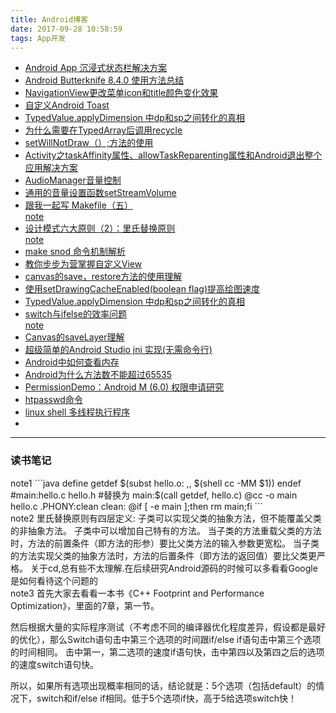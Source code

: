 ```yaml
---
title: Android博客
date: 2017-09-28 10:58:59
tags: App开发
---
```

<ul>
<li><a href="https://jaeger.itscoder.com/android/2016/02/15/status-bar-demo.html" target="_blank">Android App 沉浸式状态栏解决方案</a></li>
<li><a href="http://www.cnblogs.com/zhaoyanjun/p/6016341.html" target="_blank">Android Butterknife 8.4.0 使用方法总结</a></li>
<li><a href="http://blog.csdn.net/duanyy1990/article/details/51658332" target="_blank">NavigationView更改菜单icon和title颜色变化效果</a></li>
<li><a href="http://blog.csdn.net/github_2011/article/details/72195254" target="_blank">自定义Android Toast</a></li>
<li><a href="http://www.cnblogs.com/xilinch/p/4444833.html" target="_blank">TypedValue.applyDimension 中dp和sp之间转化的真相</a></li>
<li><a href="http://www.cnblogs.com/kissazi2/p/4049982.html" target="_blank">为什么需要在TypedArray后调用recycle</a></li>
<li><a href="http://blog.csdn.net/jijiaxin1989/article/details/42237401" target="_blank">setWillNotDraw（）;方法的使用</a></li>
<li><a href="Android aidl 编译报couldn’t find import for class" target="_blank">Activity之taskAffinity属性、allowTaskReparenting属性和Android退出整个应用解决方案</a></li>
<li><a href="http://www.cnblogs.com/Amandaliu/archive/2011/07/05/2098026.html" target="_blank">AudioManager音量控制</a></li>
<li><a href="https://book.2cto.com/201508/54842.html" target="_blank">通用的音量设置函数setStreamVolume</a></li>
<li><a href="http://blog.csdn.net/haoel/article/details/2890" target="_blank">跟我一起写 Makefile（五）</a></li><a href="#note1" target="_blank">note</a>
<li><a href="http://blog.csdn.net/zhengzhb/article/details/7281833" target="_blank">设计模式六大原则（2）：里氏替换原则</a></li><a href="#note2" target="_blank">note</a>
<li><a href="http://blog.csdn.net/error/404.html?from=http%3a%2f%2fblog.csdn.net%2fsunsonfly%2farticle%2fdetails%2f13502993" target="_blank">make snod 命令机制解析</a></li>
<li><a href="http://www.jianshu.com/p/d507e3514b65" target="_blank">教你步步为营掌握自定义View</a></li>
<li><a href="http://blog.csdn.net/tingfengzheshuo/article/details/51706174" target="_blank">canvas的save，restore方法的使用理解</a></li>
<li><a href="http://blog.sina.com.cn/s/blog_726322c80101c0r9.html" target="_blank">使用setDrawingCacheEnabled(boolean flag)提高绘图速度</a></li>
<li><a href="http://www.cnblogs.com/xilinch/p/4444833.html" target="_blank">TypedValue.applyDimension 中dp和sp之间转化的真相</a></li>
<li><a href="http://blog.csdn.net/kehui123/article/details/5298337" target="_blank">switch与ifelse的效率问题</a></li><a href="#note3" target="_blank">note</a>
<li><a href="http://blog.csdn.net/u011433995/article/details/50475131" target="_blank">Canvas的saveLayer理解</a></li>
<li><a href="http://www.jianshu.com/p/e689d0196a17" target="_blank">超级简单的Android Studio jni 实现(无需命令行)</a></li>
<li><a href="http://blog.csdn.net/hudashi/article/details/7050897" target="_blank">Android中如何查看内存</a></li>
<li><a href="http://www.cnblogs.com/android-blogs/p/5778997.html" target="_blank">Android为什么方法数不能超过65535</a></li>
<li><a href="http://www.tuicool.com/articles/EvEZzqe" target="_blank">PermissionDemo：Android M (6.0) 权限申请研究</a></li>
<li><a href="http://man.linuxde.net/htpasswd" target="_blank">htpasswd命令</a></li>
<li><a href="http://www.cnblogs.com/xudong-bupt/p/6079849.html" target="_blank">linux shell 多线程执行程序</a></li>
<li><a href="" target="_blank"></a></li>
</ul>

<hr>
<h3>读书笔记</h3>
<div id='note1'>
note1
```java
define getdef
	$(subst hello.o: ,, $(shell cc -MM $1))
endef
#main:hello.c hello.h
#替换为
main:$(call getdef, hello.c)
	@cc -o main hello.c
.PHONY:clean
clean:
	@if [ -e main ];then rm main;fi
```
</div>
<div id='note2'>
note2
里氏替换原则有四层定义:
子类可以实现父类的抽象方法，但不能覆盖父类的非抽象方法。
子类中可以增加自己特有的方法。
当子类的方法重载父类的方法时，方法的前置条件（即方法的形参）要比父类方法的输入参数更宽松。
当子类的方法实现父类的抽象方法时，方法的后置条件（即方法的返回值）要比父类更严格。
关于cd,总有些不太理解.在后续研究Android源码的时候可以多看看Google是如何看待这个问题的
</div>
<div id='note3'>
note3
首先大家去看看一本书《C++ Footprint and Performance Optimization》，里面的7章，第一节。

然后根据大量的实际程序测试（不考虑不同的编译器优化程度差异，假设都是最好的优化），那么Switch语句击中第三个选项的时间跟if/else if语句击中第三个选项的时间相同。
击中第一，第二选项的速度if语句快，击中第四以及第四之后的选项的速度switch语句快。

所以，如果所有选项出现概率相同的话，结论就是：5个选项（包括default）的情况下，switch和if/else if相同。低于5个选项if快，高于5给选项switch快！
</div>